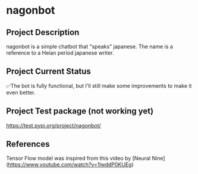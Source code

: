 # nagonbot


## Project Description

nagonbot is a simple chatbot that "speaks" japanese. The name is a reference to a Heian period japanese writer.

## Project Current Status
✅The bot is fully functional, but I'll still make some improvements to make it even better.


## Project Test package (not working yet)
https://test.pypi.org/project/nagonbot/

## References

Tensor Flow model was inspired from this video by [Neural Nine] (https://www.youtube.com/watch?v=1lwddP0KUEg)
